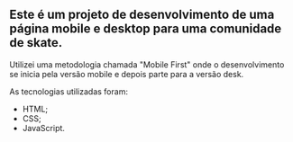 ## Este é um projeto de desenvolvimento de uma página mobile e desktop para uma comunidade de skate.

Utilizei uma metodologia chamada "Mobile First" onde o desenvolvimento se inicia pela versão mobile e depois parte para a versão desk.
 
As tecnologias utilizadas foram:
* HTML;
* CSS;
* JavaScript.
